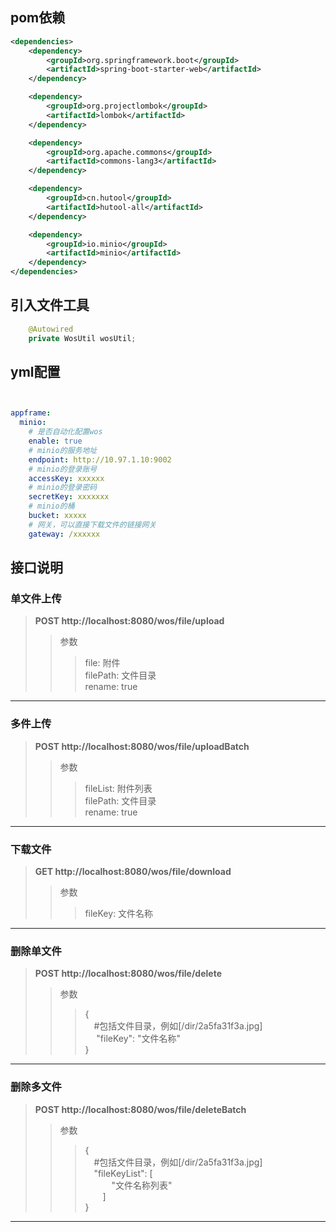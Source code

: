 ## pom依赖
```xml
<dependencies>
    <dependency>
        <groupId>org.springframework.boot</groupId>
        <artifactId>spring-boot-starter-web</artifactId>
    </dependency>

    <dependency>
        <groupId>org.projectlombok</groupId>
        <artifactId>lombok</artifactId>
    </dependency>

    <dependency>
        <groupId>org.apache.commons</groupId>
        <artifactId>commons-lang3</artifactId>
    </dependency>

    <dependency>
        <groupId>cn.hutool</groupId>
        <artifactId>hutool-all</artifactId>
    </dependency>

    <dependency>
        <groupId>io.minio</groupId>
        <artifactId>minio</artifactId>
    </dependency>
</dependencies>
```

## 引入文件工具
```java
    @Autowired
    private WosUtil wosUtil;
```

## yml配置
```yaml


appframe:
  minio:
    # 是否自动化配置wos
    enable: true
    # minio的服务地址
    endpoint: http://10.97.1.10:9002
    # minio的登录账号
    accessKey: xxxxxx
    # minio的登录密码
    secretKey: xxxxxxx
    # minio的桶
    bucket: xxxxx
    # 网关，可以直接下载文件的链接网关
    gateway: /xxxxxx
```

## 接口说明
### 单文件上传
> **POST http://localhost:8080/wos/file/upload**
>> 参数
>>> file: 附件  
>>> filePath: 文件目录  
>>> rename: true

***
### 多件上传
> **POST http://localhost:8080/wos/file/uploadBatch**
>> 参数
>>> fileList: 附件列表  
>>> filePath: 文件目录  
>>> rename: true

***

### 下载文件
> **GET http://localhost:8080/wos/file/download**
>> 参数
>>> fileKey: 文件名称  

***
### 删除单文件
> **POST http://localhost:8080/wos/file/delete**
>> 参数
>>> {  
>>>  &emsp;#包括文件目录，例如[/dir/2a5fa31f3a.jpg]  
>>>  &emsp; "fileKey": "文件名称"       
>>> }  

***
### 删除多文件
> **POST http://localhost:8080/wos/file/deleteBatch**
>> 参数
>>> {  
>>> &emsp;#包括文件目录，例如[/dir/2a5fa31f3a.jpg]  
>>> &emsp;"fileKeyList": [       
>>> &emsp;&emsp;&emsp;"文件名称列表"  
>>> &emsp;&emsp;]  
>>> }  

***


